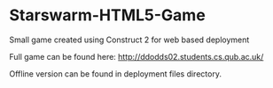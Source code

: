 # Starswarm-HTML5-Game
Small game created using Construct 2 for web based deployment

Full game can be found here: http://ddodds02.students.cs.qub.ac.uk/

Offline version can be found in deployment files directory.
